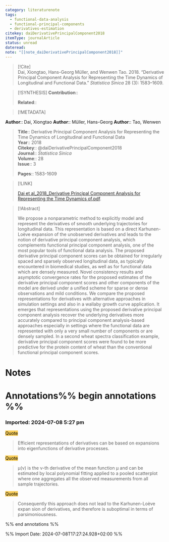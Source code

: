 ```yaml
---
category: literaturenote
tags:
  - functional-data-analysis
  - functional-principal-components
  - derivatives-estimation
citekey: daiDerivativePrincipalComponent2018
itemType: journalArticle
status: unread
dateread: 
note: "[[note_daiDerivativePrincipalComponent2018]]"
---
```


> [!Cite]  
> Dai, Xiongtao, Hans-Georg Müller, and Wenwen Tao. 2018. “Derivative Principal Component Analysis for Representing the Time Dynamics of Longitudinal and Functional Data.” _Statistica Sinica_ 28 (3): 1583–1609.

> [!SYNTHESIS] 
>**Contribution**::
>
>**Related**:: 
>

> [!METADATA]  
>
**Author**:: Dai, Xiongtao
**Author**:: Müller, Hans-Georg
**Author**:: Tao, Wenwen<br>
> **Title**:: Derivative Principal Component Analysis for Representing the Time Dynamics of Longitudinal and Functional Data    
> **Year**:: 2018     
> **Citekey**:: @daiDerivativePrincipalComponent2018    
>**Journal**:: *Statistica Sinica*    
>**Volume**:: 28    
>**Issue**:: 3     
>    
>    
>     
> **Pages**:: 1583-1609    
>    
>

> [!LINK] 
>
> [Dai et al_2018_Derivative Principal Component Analysis for Representing the Time Dynamics of.pdf](file:///Users/steven/Library/Mobile%20Documents/com~apple~CloudDocs/Zotero/bibliography/Statistica%20Sinica/2018/Dai%20et%20al_2018_Derivative%20Principal%20Component%20Analysis%20for%20Representing%20the%20Time%20Dynamics%20of.pdf).

>[!Abstract]
>
>We propose a nonparametric method to explicitly model and represent the derivatives of smooth underlying trajectories for longitudinal data. This representation is based on a direct Karhunen-Loève expansion of the unobserved derivatives and leads to the notion of derivative principal component analysis, which complements functional principal component analysis, one of the most popular tools of functional data analysis. The proposed derivative principal component scores can be obtained for irregularly spaced and sparsely observed longitudinal data, as typically encountered in biomedical studies, as well as for functional data which are densely measured. Novel consistency results and asymptotic convergence rates for the proposed estimates of the derivative principal component scores and other components of the model are derived under a unified scheme for sparse or dense observations and mild conditions. We compare the proposed representations for derivatives with alternative approaches in simulation settings and also in a wallaby growth curve application. It emerges that representations using the proposed derivative principal component analysis recover the underlying derivatives more accurately compared to principal component analysis-based approaches especially in settings where the functional data are represented with only a very small number of components or are densely sampled. In a second wheat spectra classification example, derivative principal component scores were found to be more predictive for the protein content of wheat than the conventional functional principal component scores.
>>


# Notes<br>
# Annotations%% begin annotations %%  
 
 
  
### Imported: 2024-07-08 5:27 pm  
  
  
<mark style="background-color: #f9cd59">Quote</mark>  
> Efficient representations of derivatives can be based on expansions into eigenfunctions of derivative processes.
  
<mark style="background-color: #f9cd59">Quote</mark>  
> µ(ν) is the ν-th derivative of the mean function µ and can be estimated by local polynomial fitting applied to a pooled scatterplot where one aggregates all the observed measurements from all sample trajectories.
  
<mark style="background-color: #f9cd59">Quote</mark>  
> Consequently this approach does not lead to the Karhunen-Loève expan sion of derivatives, and therefore is suboptimal in terms of parsimoniousness.
  
  
%% end annotations %%

%% Import Date: 2024-07-08T17:27:24.928+02:00 %%
